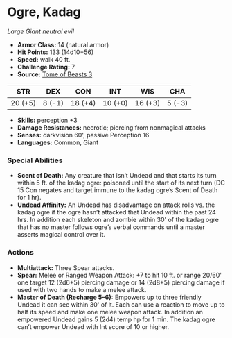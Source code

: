 # Ogre, Kadag

*Large* *Giant* *neutral evil*

- **Armor Class:** 14 (natural armor)
- **Hit Points:** 133 (14d10+56)
- **Speed:** walk 40 ft.
- **Challenge Rating:** 7
- **Source:** [Tome of Beasts 3](https://koboldpress.com/kpstore/product/tome-of-beasts-2-for-5th-edition/)

| STR | DEX | CON | INT | WIS | CHA |
| --- | --- | --- | --- | --- | --- |
| 20 (+5) | 8 (-1) | 18 (+4) | 10 (+0) | 16 (+3) | 5 (-3) |

- **Skills:** perception +3
- **Damage Resistances:** necrotic; piercing from nonmagical attacks
- **Senses:** darkvision 60', passive Perception 16
- **Languages:** Common, Giant
### Special Abilities
- **Scent of Death:** Any creature that isn’t Undead and that starts its turn within 5 ft. of the kadag ogre: poisoned until the start of its next turn (DC 15 Con negates and target immune to the kadag ogre’s Scent of Death for 1 hr).
- **Undead Affinity:** An Undead has disadvantage on attack rolls vs. the kadag ogre if the ogre hasn’t attacked that Undead within the past 24 hrs. In addition each skeleton and zombie within 30' of the kadag ogre that has no master follows ogre’s verbal commands until a master asserts magical control over it.
### Actions
- **Multiattack:** Three Spear attacks.
- **Spear:** Melee or Ranged Weapon Attack: +7 to hit 10 ft. or range 20/60' one target 12 (2d6+5) piercing damage or 14 (2d8+5) piercing damage if used with two hands to make a melee attack.
- **Master of Death (Recharge 5–6):** Empowers up to three friendly Undead it can see within 30' of it. Each can use a reaction to move up to half its speed and make one melee weapon attack. In addition an empowered Undead gains 5 (2d4) temp hp for 1 min. The kadag ogre can’t empower Undead with Int score of 10 or higher.
